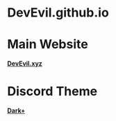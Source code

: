 # DevEvil.github.io
# Main Website
**[DevEvil.xyz](https://devevil.xyz)**
# Discord Theme
**[Dark+](https://devevil.xyz/darkplus)**

